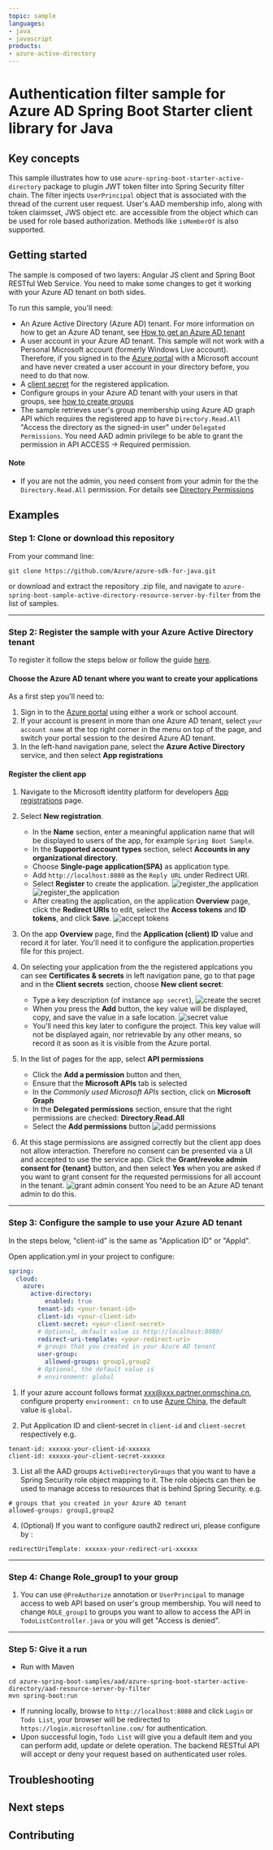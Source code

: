 ```yaml
---
topic: sample
languages:
- java
- javascript
products:
- azure-active-directory
---
```

# Authentication filter sample for Azure AD Spring Boot Starter client library for Java

## Key concepts
This sample illustrates how to use `azure-spring-boot-starter-active-directory` package to plugin JWT token filter into Spring Security filter chain. The filter injects `UserPrincipal` object that is associated with the thread of the current user request. User's AAD membership info, along with token claimsset, JWS object etc. are accessible from the object which can be used for role based authorization. Methods like `isMemberOf` is also supported.

## Getting started
The sample is composed of two layers: Angular JS client and Spring Boot RESTful Web Service. You need to make some changes to get it working with your Azure AD tenant on both sides.

To run this sample, you'll need:
- An Azure Active Directory (Azure AD) tenant. For more information on how to get an Azure AD tenant, see [How to get an Azure AD tenant](https://azure.microsoft.com/documentation/articles/active-directory-howto-tenant/)
- A user account in your Azure AD tenant. This sample will not work with a Personal Microsoft account (formerly Windows Live account). Therefore, if you signed in to the [Azure portal](https://portal.azure.com) with a Microsoft account and have never created a user account in your directory before, you need to do that now.
- A [client secret](https://docs.microsoft.com/azure/active-directory/develop/howto-create-service-principal-portal#create-a-new-application-secret) for the registered application.
- Configure groups in your Azure AD tenant with your users in that groups, see [how to create groups](https://docs.microsoft.com/azure/active-directory/fundamentals/active-directory-groups-create-azure-portal)
- The sample retrieves user's group membership using Azure AD graph API which requires the registered app to have `Directory.Read.All` "Access the directory as the signed-in user" under `Delegated Permissions`. You need AAD admin privilege to be able to grant the permission in API ACCESS -> Required permission.



#### Note
- If you are not the admin, you need consent from your admin for the the `Directory.Read.All` permission. For details see [Directory Permissions](https://docs.microsoft.com/graph/permissions-reference#directory-permissions)

## Examples

### Step 1:  Clone or download this repository

From your command line:

```command line
git clone https://github.com/Azure/azure-sdk-for-java.git
```
or download and extract the repository .zip file, and navigate to `azure-spring-boot-sample-active-directory-resource-server-by-filter` from the list of samples.

---
### Step 2:  Register the sample with your Azure Active Directory tenant

To register it follow the steps below or follow the guide [here](https://docs.microsoft.com/azure/active-directory/develop/v1-protocols-oauth-code#register-your-application-with-your-ad-tenant).

#### Choose the Azure AD tenant where you want to create your applications

As a first step you'll need to:

1. Sign in to the [Azure portal](https://portal.azure.com) using either a work or school account.
1. If your account is present in more than one Azure AD tenant, select `your account name` at the top right corner in the menu on top of the page, and switch your portal session to the desired Azure AD tenant.   
1. In the left-hand navigation pane, select the **Azure Active Directory** service, and then select **App registrations**

#### Register the client app

1. Navigate to the Microsoft identity platform for developers [App registrations](https://go.microsoft.com/fwlink/?linkid=2083908) page.
1. Select **New registration**.
   - In the **Name** section, enter a meaningful application name that will be displayed to users of the app, for example `Spring Boot Sample`.
   - In the **Supported account types** section, select **Accounts in any organizational directory**.
   - Choose **Single-page application(SPA)** as application type.
   - Add `http://localhost:8080` as the `Reply URL` under Redirect URI.
   - Select **Register** to create the application. ![register_the application](docs/application-registration-1.png "register the application")![register_the application](docs/application-registration-2.png "register the application")
   - After creating the application, on the application **Overview** page, click the **Redirect URIs** to edit, select the **Access tokens** and **ID tokens**, and click **Save**. ![accept tokens](docs/tokens-to-accept.png "accept tokens")
1. On the app **Overview** page, find the **Application (client) ID** value and record it for later. You'll need it to configure the application.properties file for this project.
1. On selecting your application from the the registered applcations you can see **Certificates & secrets** in left navigation pane, go to that page and in the **Client secrets** section, choose **New client secret**:

   - Type a key description (of instance `app secret`),
 ![create the secret](docs/create-secret.png "create the secret")
   - When you press the **Add** button, the key value will be displayed, copy, and save the value in a safe location. ![secret value](docs/secret-value.png "secret value")
   - You'll need this key later to configure the project. This key value will not be displayed again, nor retrievable by any other means,
   so record it as soon as it is visible from the Azure portal.   
   
1. In the list of pages for the app, select **API permissions**
   - Click the **Add a permission** button and then,
   - Ensure that the **Microsoft APIs** tab is selected
   - In the *Commonly used Microsoft APIs* section, click on **Microsoft Graph**
   - In the **Delegated permissions** section, ensure that the right permissions are checked: **Directory.Read.All**
   - Select the **Add permissions** button ![add permissions](docs/add-permissions.png "add permissions")
   
1. At this stage permissions are assigned correctly but the client app does not allow interaction. 
   Therefore no consent can be presented via a UI and accepted to use the service app. 
   Click the **Grant/revoke admin consent for {tenant}** button, and then select **Yes** when you are asked if you want to grant consent for the
   requested permissions for all account in the tenant. ![grant admin consent](docs/grant-admin-consent.png "grant admin consent")
   You need to be an Azure AD tenant admin to do this.
   
---
### Step 3:  Configure the sample to use your Azure AD tenant

In the steps below, "client-id" is the same as "Application ID" or "AppId".

Open application.yml in your project to configure:

```yml
spring:
  cloud:
    azure:
      active-directory:
          enabled: true
        tenant-id: <your-tenant-id>
        client-id: <your-client-id>
        client-secret: <your-client-secret>
        # Optional, default value is http://localhost:8080/
        redirect-uri-template: <your-redirect-uri>
        # groups that you created in your Azure AD tenant
        user-group:
          allowed-groups: group1,group2
        # Optional, the default value is 
        # environment: global  
```



1. If your azure account follows format xxx@xxx.partner.onmschina.cn, configure property `environment: cn` to use [Azure China][azure-china], the default value is `global`.

2. Put Application ID and client-secret in `client-id` and `client-secret` respectively e.g.
```properties
tenant-id: xxxxxx-your-client-id-xxxxxx
client-id: xxxxxx-your-client-secret-xxxxxx
```

3. List all the AAD groups `ActiveDirectoryGroups` that you want to have a Spring Security role object mapping to it. The role objects can then be used to manage access to resources that is behind Spring Security. e.g.
```properties
# groups that you created in your Azure AD tenant
allowed-groups: group1,group2
```

4. (Optional) If you want to configure oauth2 redirect uri, please configure by :
```properties
redirectUriTemplate: xxxxxx-your-redirect-uri-xxxxxx
```

---
 ### Step 4: Change Role_group1 to your group
1. You can use `@PreAuthorize` annotation or `UserPrincipal` to manage access to web API based on user's group membership. You will need to change `ROLE_group1` to groups you want to allow to access the API in `TodoListController.java` or you will get "Access is denied".
   
---

### Step 5: Give it a run

* Run with Maven 
 ```
 cd azure-spring-boot-samples/aad/azure-spring-boot-starter-active-directory/aad-resource-server-by-filter
 mvn spring-boot:run
 ```

* If running locally, browse to `http://localhost:8080` and click `Login` or `Todo List`, your browser will be redirected to `https://login.microsoftonline.com/` for authentication.
* Upon successful login, `Todo List` will give you a default item and you can perform add, update or delete operation. The backend RESTful API will accept or deny your request based on authenticated user roles.

## Troubleshooting
## Next steps
## Contributing

<!-- LINKS -->


[azure-china]: https://docs.microsoft.com/azure/china/china-welcome
